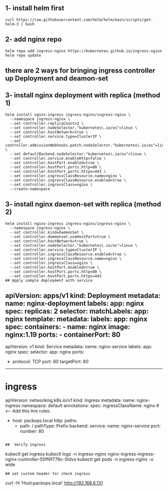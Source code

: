 ## 1- install helm first
```
curl https://raw.githubusercontent.com/helm/helm/main/scripts/get-helm-3 | bash
```
## 2- add nginx repo
```
helm repo add ingress-nginx https://kubernetes.github.io/ingress-nginx
helm repo update
```

## there are 2 ways for bringing ingress controller up Deployment and deamon-set
## 3- install nginx deployment with replica (method 1)
```
helm install nginx-ingress ingress-nginx/ingress-nginx \
  --namespace ingress-nginx \
  --set controller.replicaCount=2 \
  --set controller.nodeSelector."kubernetes\.io/os"=linux \
  --set controller.hostNetwork=true \
  --set controller.service.type=ClusterIP \
  --set controller.admissionWebhooks.patch.nodeSelector."kubernetes\.io/os"=linux \
  --set defaultBackend.nodeSelector."kubernetes\.io/os"=linux \
  --set controller.service.enableHttp=false \
  --set controller.hostPort.enabled=true \
  --set controller.hostPort.ports.http=80 \
  --set controller.hostPort.ports.https=443 \
  --set controller.ingressClassResource.name=nginx \
  --set controller.ingressClassResource.enabled=true \
  --set controller.ingressClass=nginx \
  --create-namespace
```

## 3- install nginx daemon-set with replica (method 2)
```
helm install nginx-ingress ingress-nginx/ingress-nginx \
  --namespace ingress-nginx \
  --set controller.kind=DaemonSet \
  --set controller.daemonset.useHostPort=true \
  --set controller.hostNetwork=true \
  --set controller.nodeSelector."kubernetes\.io/os"=linux \
  --set controller.service.type=ClusterIP \
  --set controller.ingressClassResource.enabled=true \
  --set controller.ingressClassResource.name=nginx \
  --set controller.ingressClass=nginx \
  --set controller.hostPort.enabled=true \
  --set controller.hostPort.ports.http=80 \
  --set controller.hostPort.ports.https=443
## Apply sample deployment with service 
```
apiVersion: apps/v1
kind: Deployment
metadata:
  name: nginx-deployment
  labels:
    app: nginx
spec:
  replicas: 2
  selector:
    matchLabels:
      app: nginx
  template:
    metadata:
      labels:
        app: nginx
    spec:
      containers:
      - name: nginx
        image: nginx:1.19
        ports:
        - containerPort: 80
---
apiVersion: v1
kind: Service
metadata:
  name: nginx-service
  labels:
    app: nginx
spec:
  selector:
    app: nginx
  ports:
  - protocol: TCP
    port: 80
    targetPort: 80

---
# ingress
apiVersion: networking.k8s.io/v1
kind: Ingress
metadata:
  name: nginx-ingress
  namespace: default
  annotations:
spec:
  ingressClassName: nginx  # <-- Add this line
  rules:
  - host: packops.local
    http:
      paths:
      - path: /
        pathType: Prefix
        backend:
          service:
            name: nginx-service
            port:
              number: 80

```

##  Verify ingress
```
kubectl get ingress
kubectl logs -n ingress-nginx nginx-ingress-ingress-nginx-controller-55ff6f779c-5tdvs
kubectl get pods -n ingress-nginx -o wide
```
## set custom header for check ingress
```
curl -H 'Host:packops.local' http://192.168.6.131
```

